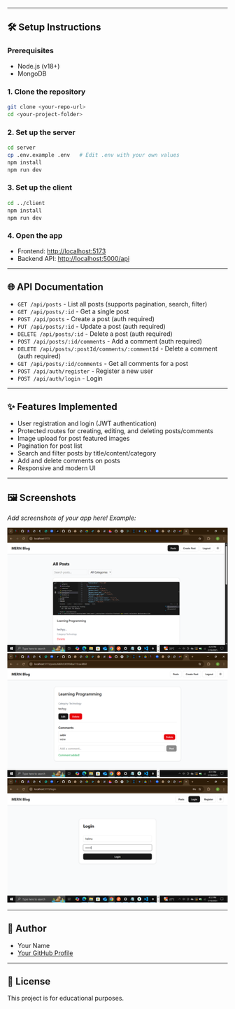 
---

## 🛠️ Setup Instructions

### Prerequisites
- Node.js (v18+)
- MongoDB

### 1. Clone the repository
```bash
git clone <your-repo-url>
cd <your-project-folder>
```

### 2. Set up the server
```bash
cd server
cp .env.example .env   # Edit .env with your own values
npm install
npm run dev
```

### 3. Set up the client
```bash
cd ../client
npm install
npm run dev
```

### 4. Open the app
- Frontend: [http://localhost:5173](http://localhost:5173)
- Backend API: [http://localhost:5000/api](http://localhost:5000/api)

---

## 🌐 API Documentation

- `GET /api/posts` - List all posts (supports pagination, search, filter)
- `GET /api/posts/:id` - Get a single post
- `POST /api/posts` - Create a post (auth required)
- `PUT /api/posts/:id` - Update a post (auth required)
- `DELETE /api/posts/:id` - Delete a post (auth required)
- `POST /api/posts/:id/comments` - Add a comment (auth required)
- `DELETE /api/posts/:postId/comments/:commentId` - Delete a comment (auth required)
- `GET /api/posts/:id/comments` - Get all comments for a post
- `POST /api/auth/register` - Register a new user
- `POST /api/auth/login` - Login

---

## ✨ Features Implemented

- User registration and login (JWT authentication)
- Protected routes for creating, editing, and deleting posts/comments
- Image upload for post featured images
- Pagination for post list
- Search and filter posts by title/content/category
- Add and delete comments on posts
- Responsive and modern UI

---

## 🖼️ Screenshots

_Add screenshots of your app here! Example:_

![Home Page](screenshots/home.png)
![Post View](screenshots/post.png)
![Login](screenshots/login.png)

---

## 🙌 Author

- Your Name
- [Your GitHub Profile](https://github.com/yourusername)

---

## 📄 License

This project is for educational purposes.